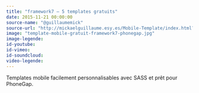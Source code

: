 ```yaml
---
title: "framework7 – 5 templates gratuits"
date: 2015-11-21 00:00:00
source-name: "@guillaumemick"
source-url: "http://mickaelguillaume.esy.es/Mobile-Template/index.html?ref=MagazineDuWebdesign"
image: "template-mobile-gratuit-framework7-phonegap.jpg"
image-legende:
id-youtube:
id-vimeo:
id-soundcloud:
video-legende:
---
```


Templates mobile facilement personnalisables avec SASS et prêt pour PhoneGap.
